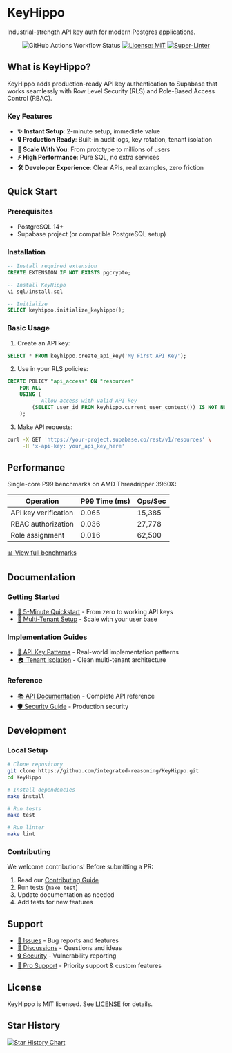 # KeyHippo

Industrial-strength API key auth for modern Postgres applications.

<!-- markdownlint-disable-next-line -->
<div align="center">

![GitHub Actions Workflow Status](https://img.shields.io/github/actions/workflow/status/integrated-reasoning/KeyHippo/test.yml)
[![License: MIT](https://img.shields.io/badge/License-MIT-blue.svg)](LICENSE-MIT)
[![Super-Linter](https://github.com/integrated-reasoning/KeyHippo/actions/workflows/lint.yml/badge.svg)](https://github.com/marketplace/actions/super-linter)

</div>

## What is KeyHippo?

KeyHippo adds production-ready API key authentication to Supabase that works seamlessly with Row Level Security (RLS) and Role-Based Access Control (RBAC).

### Key Features

- **✨ Instant Setup**: 2-minute setup, immediate value
- **🔒 Production Ready**: Built-in audit logs, key rotation, tenant isolation
- **🎯 Scale With You**: From prototype to millions of users
- **⚡ High Performance**: Pure SQL, no extra services
- **🛠️ Developer Experience**: Clear APIs, real examples, zero friction

## Quick Start

### Prerequisites

- PostgreSQL 14+
- Supabase project (or compatible PostgreSQL setup)

### Installation

```sql
-- Install required extension
CREATE EXTENSION IF NOT EXISTS pgcrypto;

-- Install KeyHippo
\i sql/install.sql

-- Initialize
SELECT keyhippo.initialize_keyhippo();
```

### Basic Usage

1. Create an API key:
```sql
SELECT * FROM keyhippo.create_api_key('My First API Key');
```

2. Use in your RLS policies:
```sql
CREATE POLICY "api_access" ON "resources"
    FOR ALL
    USING (
        -- Allow access with valid API key
        (SELECT user_id FROM keyhippo.current_user_context()) IS NOT NULL
    );
```

3. Make API requests:
```bash
curl -X GET 'https://your-project.supabase.co/rest/v1/resources' \
     -H 'x-api-key: your_api_key_here'
```

## Performance

Single-core P99 benchmarks on AMD Threadripper 3960X:

| Operation | P99 Time (ms) | Ops/Sec |
|-----------|---------------|----------|
| API key verification | 0.065 | 15,385 |
| RBAC authorization | 0.036 | 27,778 |
| Role assignment | 0.016 | 62,500 |

[📊 View full benchmarks](docs/performance.md)

## Documentation

### Getting Started
- [🚀 5-Minute Quickstart](docs/guides/quickstart.md) - From zero to working API keys
- [🏢 Multi-Tenant Setup](docs/guides/multi_tenant_quickstart.md) - Scale with your user base

### Implementation Guides
- [🔑 API Key Patterns](docs/guides/api_key_patterns.md) - Real-world implementation patterns
- [🏠 Tenant Isolation](docs/guides/multi_tenant.md) - Clean multi-tenant architecture

### Reference
- [📚 API Documentation](docs/api/index.md) - Complete API reference
- [🛡️ Security Guide](docs/api/security/rls_policies.md) - Production security

## Development

### Local Setup

```bash
# Clone repository
git clone https://github.com/integrated-reasoning/KeyHippo.git
cd KeyHippo

# Install dependencies
make install

# Run tests
make test

# Run linter
make lint
```

### Contributing

We welcome contributions! Before submitting a PR:

1. Read our [Contributing Guide](CONTRIBUTING.md)
2. Run tests (`make test`)
3. Update documentation as needed
4. Add tests for new features

## Support

- [📝 Issues](https://github.com/integrated-reasoning/KeyHippo/issues) - Bug reports and features
- [🤝 Discussions](https://github.com/integrated-reasoning/KeyHippo/discussions) - Questions and ideas
- [🔒 Security](SECURITY.md) - Vulnerability reporting
- [💼 Pro Support](https://keyhippo.com) - Priority support & custom features

## License

KeyHippo is MIT licensed. See [LICENSE](LICENSE) for details.

## Star History

[![Star History Chart](https://api.star-history.com/svg?repos=integrated-reasoning/KeyHippo&type=Timeline)](https://star-history.com/#integrated-reasoning/KeyHippo&Timeline)